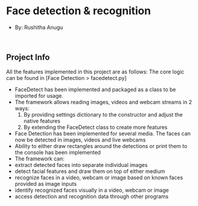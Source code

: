 # Face detection & recognition
+ By: Rushitha Anugu

<br />

## Project Info

All the features implemented in this project are as follows: 
The core logic can be found in [Face Detection > facedetect.py]

+ FaceDetect has been implemented and packaged as a class to be imported for usage.
+ The framework allows reading images, videos and webcam streams in 2 ways: 
    1. By providing settings dictionary to the constructor and adjust the native features
    2. By extending the FaceDetect class to create more features
+ Face Detection has been implemented for several media. The faces can now be detected in images, videos and live webcams
+ Ability to either draw rectangles around the detections or print them to the console has been implemented
+ The framework can:
+ extract detected faces into separate individual images
+ detect facial features and draw them on top of either medium
+ recognize faces in a video, webcam or image based on known faces provided as image inputs
+ identify recognized faces visually in a video, webcam or image
+ access detection and recognition data through other programs

